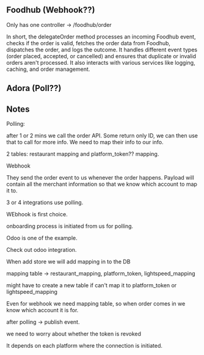 ## Foodhub (Webhook??)

Only has one controller -> /foodhub/order

In short, the delegateOrder method processes an incoming Foodhub event, checks if the order is valid, fetches the order data from Foodhub, dispatches the order, and logs the outcome. It handles different event types (order placed, accepted, or cancelled) and ensures that duplicate or invalid orders aren't processed. It also interacts with various services like logging, caching, and order management.


## Adora (Poll??)




## Notes

Polling:

after 1 or 2 mins we call the order API. Some return only ID, we can then use that to call for more info. We need to map their info to our info.



2 tables: restaurant mapping and platform_token?? mapping. 


Webhook

They send the order event to us whenever the order happens. Payload will contain all the merchant information so that we know which account to map it to. 








3 or 4 integrations use polling. 

WEbhook is first choice.

onboarding process is initiated from us for polling. 

Odoo is one of the example.

Check out odoo integration.

When add store we will add mapping in to the DB

mapping table -> restaurant_mapping, platform_token, lightspeed_mapping

might have to create a new table if can't map it to platform_token or lightspeed_mapping 

Even for webhook we need mapping table, so when order comes in we know which account it is for. 

after polling -> publish event.

we need to worry about whether the token is revoked 

It depends on each platform where the connection is initiated. 
